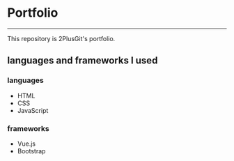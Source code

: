 # Portfolio
***
This repository is 2PlusGit's portfolio.

## languages and frameworks I used
### languages
- HTML
- CSS
- JavaScript
### frameworks
- Vue.js
- Bootstrap



